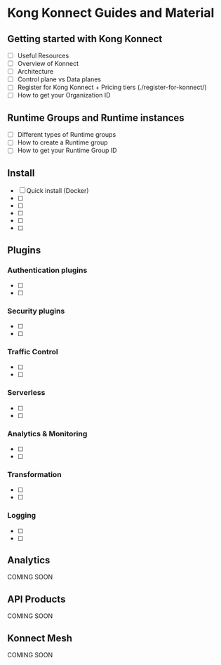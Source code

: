 # Kong Konnect Guides and Material

## Getting started with Kong Konnect

- [ ] Useful Resources
- [ ] Overview of Konnect
- [ ] Architecture
- [ ] Control plane vs Data planes
- [ ] Register for Kong Konnect + Pricing tiers (./register-for-konnect/)
- [ ] How to get your Organization ID

## Runtime Groups and Runtime instances

- [ ] Different types of Runtime groups
- [ ] How to create a Runtime group
- [ ] How to get your Runtime Group ID

## Install

- [ ] Quick install (Docker)
- [ ] 
- [ ] 
- [ ] 
- [ ] 
- [ ] 

## Plugins


### Authentication plugins

- [ ] 
- [ ] 

### Security plugins

- [ ] 
- [ ] 

### Traffic Control

- [ ] 
- [ ] 

### Serverless

- [ ] 
- [ ] 

### Analytics & Monitoring

- [ ] 
- [ ] 

### Transformation

- [ ] 
- [ ] 

### Logging

- [ ] 
- [ ] 

## Analytics

COMING SOON

## API Products

COMING SOON

## Konnect Mesh

COMING SOON